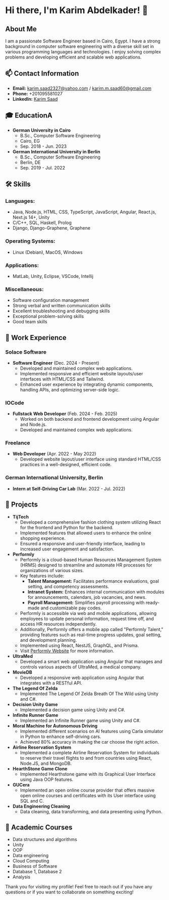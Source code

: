 # Hi there, I'm Karim Abdelkader! 👋

## About Me
I am a passionate Software Engineer based in Cairo, Egypt. I have a strong background in computer software engineering with a diverse skill set in various programming languages and technologies. I enjoy solving complex problems and developing efficient and scalable web applications.

## 📫 Contact Information
- **Email:** karim.saad2327@yahoo.com / karim.m.saad60@gmail.com
- **Phone:** +201095581027
- **LinkedIn:** [Karim Saad](https://www.linkedin.com/in/karim-saad-a2a15224b)

## 🎓 EducationA
- **German University in Cairo**
  - B.Sc., Computer Software Engineering
  - Cairo, EG
  - Sep. 2018 - Jun. 2023
- **German International University in Berlin**
  - B.Sc., Computer Software Engineering
  - Berlin, DE
  - Sep. 2019 - Jul. 2022

## 🛠️ Skills
### Languages:
- Java, Node.js, HTML, CSS, TypeScript, JavaScript, Angular, React.js, Next.js 14+, Unity
- C/C++, SQL, Haskell, Prolog
- Django, Django-Graphene, Graphene

### Operating Systems:
- Linux (Debian), MacOS, Windows

### Applications:
- MatLab, Unity, Eclipse, VSCode, Intellij

### Miscellaneous:
- Software configuration management
- Strong verbal and written communication skills
- Excellent troubleshooting and debugging skills
- Exceptional problem-solving skills
- Good team skills

## 💼 Work Experience
### Solace Software
- **Software Engineer** (Dec. 2024 - Present)
  - Developed and maintained complex web applications.
  - Implemented responsive and efficient website layouts/user interfaces with HTML/CSS and Tailwind.
  - Enhanced user experience by integrating dynamic components, handling APIs, and optimizing server-side logic.

### IOCode
- **Fullstack Web Developer** (Feb. 2024 - Feb. 2025)
  - Worked on both backend and frontend development using Angular and Node.js.
  - Developed and maintained complex web applications.

### Freelance
- **Web Developer** (Apr. 2022 - May 2022)
  - Developed website layout/user interface using standard HTML/CSS practices in a well-designed, efficient code.

### German International University, Berlin
- **Intern at Self-Driving Car Lab** (Mar. 2022 - Jul. 2022)

## 🚀 Projects
- **TijTech**
  - Developed a comprehensive fashion clothing system utilizing React for the frontend and Python for the backend.
  - Implemented features that allowed users to enhance the online shopping experience.
  - Ensured a responsive and user-friendly interface, leading to increased user engagement and satisfaction.
- **Performly**
  - Performly is a cloud-based Human Resources Management System (HRMS) designed to streamline and automate HR processes for organizations of various sizes. 
  - Key features include:
    - **Talent Management:** Facilitates performance evaluations, goal setting, and competency assessments.
    - **Intranet System:** Enhances internal communication with modules for announcements, calendars, job vacancies, and news.
    - **Payroll Management:** Simplifies payroll processing with ready-made and customizable pay codes.
  - Performly is accessible via web and mobile applications, allowing employees to update personal information, request time off, and access HR resources independently.
  - Additionally, Performly offers a mobile app called "Performly Talent," providing features such as real-time progress updates, goal setting, and development planning.
  - Implemented using React, NestJS, GraphQL, and Prisma.
  - Visit [Performly Website](https://solace.performlyhcm.com) for more information.
- **UltraMed**
  - Developed a smart web application using Angular that manages and controls various aspects of UltraMed, a medical company.
- **MovieDB**
  - Developed a responsive web application using Angular that integrates with a RESTful API.
- **The Legend Of Zelda**
  - Implemented The Legend Of Zelda Breath Of The Wild using Unity and C#.
- **Decision Unity Game**
  - Implemented a decision game using Unity and C#.
- **Infinite Runner Game**
  - Implemented an Infinite Runner game using Unity and C#.
- **Moral Machine for Autonomous Driving**
  - Implemented different scenarios on AI features using Carla simulator in Python to enhance self-driving cars.
  - Achieved 80% accuracy in making the car choose the right action.
- **Airline Reservation System**
  - Implemented a complete Airline Reservation System for individuals to reserve their travel flights to and from countries using React, Node.JS, and MongoDB.
- **HearthStone Game Clone**
  - Implemented Hearthstone game with its Graphical User Interface using Java OOP features.
- **GUCera**
  - Implemented an open online course provider that offers massive open online courses and certificates with its User interface using SQL and C.
- **Data Engineering Cleaning**
  - Data cleaning, data transforming, and data presenting using Python.

## 📘 Academic Courses
- Data structures and algorithms
- Unity
- OOP
- Data engineering
- Cloud Computing
- Business of Software
- Database 1, Database 2
- Analysis

Thank you for visiting my profile! Feel free to reach out if you have any questions or if you want to collaborate on something exciting!
